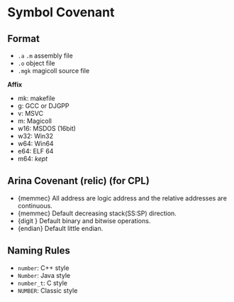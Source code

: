 # Symbol Covenant



## Format

- `.a` `.m` assembly file
- `.o` object file
- `.mgk` magicoll source file

**Affix** 

- mk: makefile
- g: GCC or DJGPP
- v: MSVC
- m: Magicoll
- w16: MSDOS (16bit)
- w32: Win32
- w64: Win64
- e64: ELF 64
- m64: *kept* 



## Arina Covenant (relic) (for CPL)

- {memmec} All address are logic address and the relative addresses are continuous.
- {memmec} Default decreasing stack(SS:SP) direction.
- {digit } Default binary and bitwise operations.
- {endian} Default little endian.



## Naming Rules

- `number`: C++ style
- `Number`: Java style
- `number_t`: C style
- `NUMBER`: Classic style

